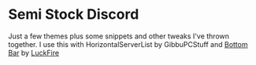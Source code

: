 # Semi Stock Discord
 Just a few themes plus some snippets and other tweaks I've thrown together. 
 I use this with HorizontalServerList by GibbuPCStuff and [Bottom Bar](https://github.com/luckfire/bottombar) by [LuckFire](https://github.com/luckfire/bottombar)